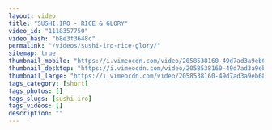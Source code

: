 ```yaml
---
layout: video
title: "SUSHI.IRO - RICE & GLORY"
video_id: "1118357750"
video_hash: "b8e3f3648c"
permalink: "/videos/sushi-iro-rice-glory/"
sitemap: true
thumbnail_mobile: "https://i.vimeocdn.com/video/2058538160-49d7ad3a9eb68d457eb9ac4c7d2390a10bede9ef2bc58ad8257e5ceed7ce318e-d_640x360?&r=pad&region=us"
thumbnail_desktop: "https://i.vimeocdn.com/video/2058538160-49d7ad3a9eb68d457eb9ac4c7d2390a10bede9ef2bc58ad8257e5ceed7ce318e-d_960x540?&r=pad&region=us"
thumbnail_large: "https://i.vimeocdn.com/video/2058538160-49d7ad3a9eb68d457eb9ac4c7d2390a10bede9ef2bc58ad8257e5ceed7ce318e-d_1280x720?&r=pad&region=us"
tags_category: [short]
tags_photos: []
tags_slugs: [sushi-iro]
tags_videos: []
description: ""
---
```

